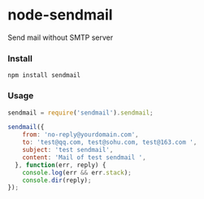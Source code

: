# node-sendmail

Send mail without SMTP server

### Install

    npm install sendmail

### Usage

```javascript
sendmail = require('sendmail').sendmail;

sendmail({
    from: 'no-reply@yourdomain.com',
    to: 'test@qq.com, test@sohu.com, test@163.com ',
    subject: 'test sendmail',
    content: 'Mail of test sendmail ',
  }, function(err, reply) {
    console.log(err && err.stack);
    console.dir(reply);
});
```